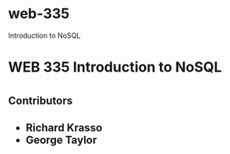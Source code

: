 # web-335
Introduction to NoSQL

<h1> WEB 335 Introduction to NoSQL<h1>
<h2>Contributors<h2>
<ul>
    <li>Richard Krasso</li>
    <li>George Taylor</li>
</ul>
